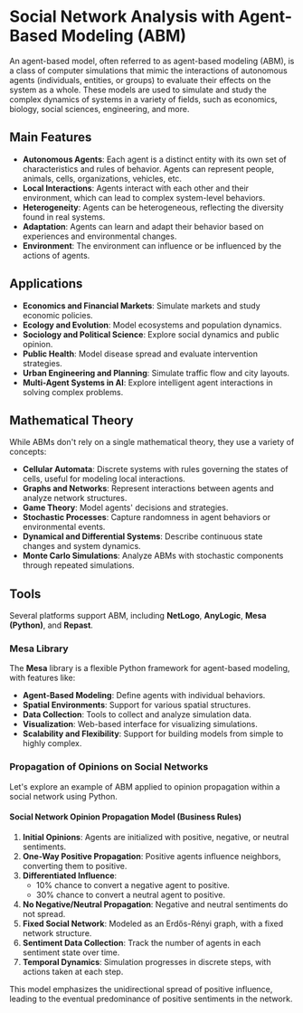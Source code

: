 # Social Network Analysis with Agent-Based Modeling (ABM)

An agent-based model, often referred to as agent-based modeling (ABM), is a class of computer simulations that mimic the interactions of autonomous agents (individuals, entities, or groups) to evaluate their effects on the system as a whole. These models are used to simulate and study the complex dynamics of systems in a variety of fields, such as economics, biology, social sciences, engineering, and more.

## Main Features

- **Autonomous Agents**: Each agent is a distinct entity with its own set of characteristics and rules of behavior. Agents can represent people, animals, cells, organizations, vehicles, etc.
- **Local Interactions**: Agents interact with each other and their environment, which can lead to complex system-level behaviors.
- **Heterogeneity**: Agents can be heterogeneous, reflecting the diversity found in real systems.
- **Adaptation**: Agents can learn and adapt their behavior based on experiences and environmental changes.
- **Environment**: The environment can influence or be influenced by the actions of agents.

## Applications

- **Economics and Financial Markets**: Simulate markets and study economic policies.
- **Ecology and Evolution**: Model ecosystems and population dynamics.
- **Sociology and Political Science**: Explore social dynamics and public opinion.
- **Public Health**: Model disease spread and evaluate intervention strategies.
- **Urban Engineering and Planning**: Simulate traffic flow and city layouts.
- **Multi-Agent Systems in AI**: Explore intelligent agent interactions in solving complex problems.

## Mathematical Theory

While ABMs don't rely on a single mathematical theory, they use a variety of concepts:

- **Cellular Automata**: Discrete systems with rules governing the states of cells, useful for modeling local interactions.
- **Graphs and Networks**: Represent interactions between agents and analyze network structures.
- **Game Theory**: Model agents' decisions and strategies.
- **Stochastic Processes**: Capture randomness in agent behaviors or environmental events.
- **Dynamical and Differential Systems**: Describe continuous state changes and system dynamics.
- **Monte Carlo Simulations**: Analyze ABMs with stochastic components through repeated simulations.

## Tools

Several platforms support ABM, including **NetLogo**, **AnyLogic**, **Mesa (Python)**, and **Repast**.

### Mesa Library

The **Mesa** library is a flexible Python framework for agent-based modeling, with features like:

- **Agent-Based Modeling**: Define agents with individual behaviors.
- **Spatial Environments**: Support for various spatial structures.
- **Data Collection**: Tools to collect and analyze simulation data.
- **Visualization**: Web-based interface for visualizing simulations.
- **Scalability and Flexibility**: Support for building models from simple to highly complex.

### Propagation of Opinions on Social Networks

Let's explore an example of ABM applied to opinion propagation within a social network using Python.

#### Social Network Opinion Propagation Model (Business Rules)

1. **Initial Opinions**: Agents are initialized with positive, negative, or neutral sentiments.
2. **One-Way Positive Propagation**: Positive agents influence neighbors, converting them to positive.
3. **Differentiated Influence**: 
    - 10% chance to convert a negative agent to positive.
    - 30% chance to convert a neutral agent to positive.
4. **No Negative/Neutral Propagation**: Negative and neutral sentiments do not spread.
5. **Fixed Social Network**: Modeled as an Erdős-Rényi graph, with a fixed network structure.
6. **Sentiment Data Collection**: Track the number of agents in each sentiment state over time.
7. **Temporal Dynamics**: Simulation progresses in discrete steps, with actions taken at each step.

This model emphasizes the unidirectional spread of positive influence, leading to the eventual predominance of positive sentiments in the network.
